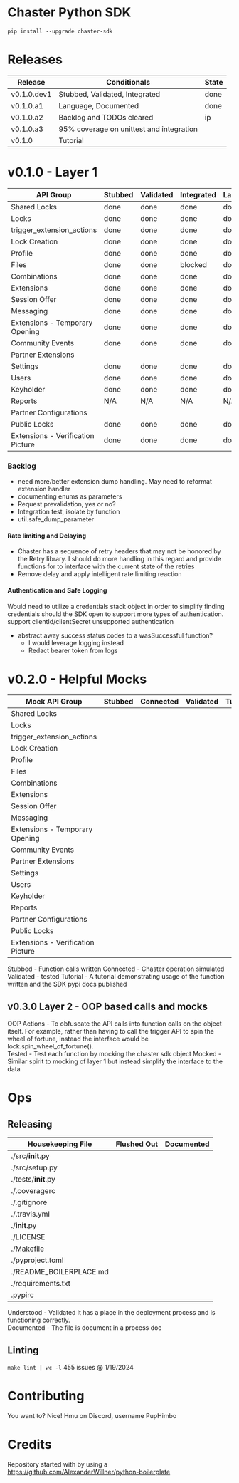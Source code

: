 # Chaster Python SDK

`pip install --upgrade chaster-sdk`

# Releases

| Release     | Conditionals                             | State |
|-------------|------------------------------------------|-------|
| v0.1.0.dev1 | Stubbed, Validated, Integrated           | done  |
| v0.1.0.a1   | Language, Documented                     | done  |
| v0.1.0.a2   | Backlog and TODOs cleared                | ip    |
| v0.1.0.a3   | 95% coverage on unittest and integration |       |
| v0.1.0      | Tutorial                                 |       |

# v0.1.0 - Layer 1

| API Group                         | Stubbed | Validated | Integrated | Language | Documented | Tutorial |
|-----------------------------------|---------|-----------|------------|----------|------------|----------|
| Shared Locks                      | done    | done      | done       | done     | done       |          |
| Locks                             | done    | done      | done       | done     | done       |          |
| trigger_extension_actions         | done    | done      | done       | done     | done       |          |
| Lock Creation                     | done    | done      | done       | done     | done       |          |
| Profile                           | done    | done      | done       | done     | done       |          |
| Files                             | done    | done      | blocked    | done     | done       |          |
| Combinations                      | done    | done      | done       | done     | done       |          |
| Extensions                        | done    | done      | done       | done     | done       |          |
| Session Offer                     | done    | done      | done       | done     | done       |          |
| Messaging                         | done    | done      | done       | done     | done       |          |
| Extensions - Temporary Opening    | done    | done      | done       | done     | done       |          |
| Community Events                  | done    | done      | done       | done     | done       |          |
| Partner Extensions                |         |           |            |          |            |          |
| Settings                          | done    | done      | done       | done     | done       |          |
| Users                             | done    | done      | done       | done     | done       |          |
| Keyholder                         | done    | done      | done       | done     | done       |          |
| Reports                           | N/A     | N/A       | N/A        | N/A      | N/A        |          |
| Partner Configurations            |         |           |            |          |            |          |
| Public Locks                      | done    | done      | done       | done     | done       |          |
| Extensions - Verification Picture | done    | done      | done       | done     | done       |          |

### Backlog

- need more/better extension dump handling. May need to reformat extension handler
- documenting enums as parameters
- Request prevalidation, yes or no?
- Integration test, isolate by function
- util.safe_dump_parameter

#### Rate limiting and Delaying

- Chaster has a sequence of retry headers that may not be honored by the Retry library. I should do more handling in this regard and provide functions for to interface with the current state of the retries 
- Remove delay and apply intelligent rate limiting reaction

#### Authentication and Safe Logging

Would need to utilize a credentials stack object in order to simplify finding credentials should
the SDK open to support more types of authentication.
support clientId/clientSecret unsupported authentication
- abstract away success status codes to a wasSuccessful function?
  - I would leverage logging instead
  - Redact bearer token from logs

# v0.2.0 - Helpful Mocks

| Mock API Group                    | Stubbed | Connected | Validated | Tutorial |
|-----------------------------------|---------|-----------|-----------|----------|
| Shared Locks                      |         |           |           |          |
| Locks                             |         |           |           |          |
| trigger_extension_actions         |         |           |           |          |
| Lock Creation                     |         |           |           |          |
| Profile                           |         |           |           |          |
| Files                             |         |           |           |          |
| Combinations                      |         |           |           |          |
| Extensions                        |         |           |           |          |
| Session Offer                     |         |           |           |          |
| Messaging                         |         |           |           |          |
| Extensions - Temporary Opening    |         |           |           |          |
| Community Events                  |         |           |           |          |
| Partner Extensions                |         |           |           |          |
| Settings                          |         |           |           |          |
| Users                             |         |           |           |          |
| Keyholder                         |         |           |           |          |
| Reports                           |         |           |           |          |
| Partner Configurations            |         |           |           |          |
| Public Locks                      |         |           |           |          |
| Extensions - Verification Picture |         |           |           |          |

Stubbed - Function calls written
Connected - Chaster operation simulated
Validated - tested
Tutorial - A tutorial demonstrating usage of the function written and the SDK pypi docs published

## v0.3.0 Layer 2 - OOP based calls and mocks

OOP Actions - To obfuscate the API calls into function calls on the object itself. For example, rather than having to
call
the trigger API to spin the wheel of fortune, instead the interface would be lock.spin_wheel_of_fortune().<br>
Tested - Test each function by mocking the chaster sdk object
Mocked - Similar spirit to mocking of layer 1 but instead simplify the interface to the data

# Ops

## Releasing

| Housekeeping File       | Flushed Out | Documented |
|-------------------------|-------------|------------|
| ./src/__init__.py       |             |            |
| ./src/setup.py          |             |            |
| ./tests/__init__.py     |             |            |
| ./.coveragerc           |             |            |
| ./.gitignore            |             |            |
| ./.travis.yml           |             |            |
| ./__init__.py           |             |            |
| ./LICENSE               |             |            |
| ./Makefile              |             |            |
| ./pyproject.toml        |             |            |
| ./README_BOILERPLACE.md |             |            |
| ./requirements.txt      |             |            |
| .pypirc                 |             |            |

Understood - Validated it has a place in the deployment process and is functioning correctly.<br>
Documented - The file is document in a process doc

## Linting

`make lint | wc -l`
455 issues @ 1/19/2024

# Contributing

You want to? Nice! Hmu on Discord, username PupHimbo

# Credits

Repository started with by using a https://github.com/AlexanderWillner/python-boilerplate